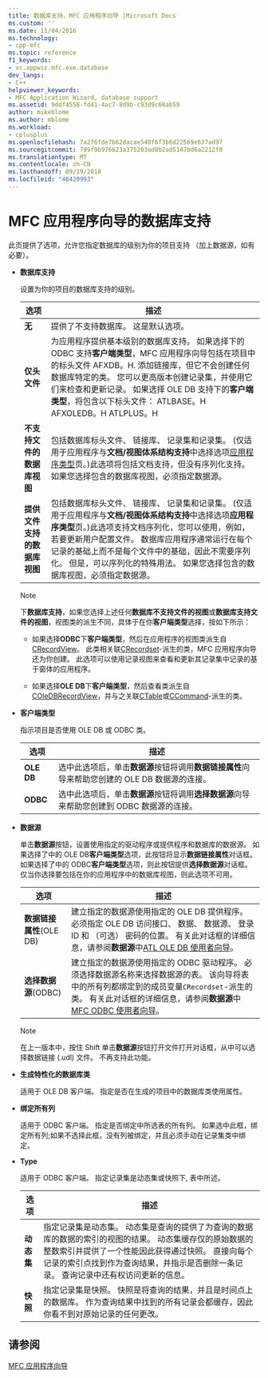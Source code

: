 ```yaml
---
title: 数据库支持，MFC 应用程序向导 |Microsoft Docs
ms.custom: ''
ms.date: 11/04/2016
ms.technology:
- cpp-mfc
ms.topic: reference
f1_keywords:
- vc.appwiz.mfc.exe.database
dev_langs:
- C++
helpviewer_keywords:
- MFC Application Wizard, database support
ms.assetid: 9ddf4558-fd41-4ac7-8d9b-c93d9c68ab59
author: mikeblome
ms.author: mblome
ms.workload:
- cplusplus
ms.openlocfilehash: 7a2f6fde7b62dacae540f6f3b6d22569e637ad97
ms.sourcegitcommit: 799f9b976623a375203ad8b2ad5147bd6a2212f0
ms.translationtype: MT
ms.contentlocale: zh-CN
ms.lasthandoff: 09/19/2018
ms.locfileid: "46420993"
---
```

# <a name="database-support-mfc-application-wizard"></a>MFC 应用程序向导的数据库支持

此页提供了选项，允许您指定数据库的级别为你的项目支持 （加上数据源，如有必要）。

- **数据库支持**

   设置为你的项目的数据库支持的级别。

   |选项|描述|
   |------------|-----------------|
   |**无**|提供了不支持数据库。 这是默认选项。|
   |**仅头文件**|为应用程序提供基本级别的数据库支持。 如果选择下的 ODBC 支持**客户端类型**，MFC 应用程序向导包括在项目中的标头文件 AFXDB。H. 添加链接库，但它不会创建任何数据库特定的类。 您可以更高版本创建记录集，并使用它们来检查和更新记录。 如果选择 OLE DB 支持下的**客户端类型**，将包含以下标头文件： ATLBASE。H AFXOLEDB。H ATLPLUS。H|
   |**不支持文件的数据库视图**|包括数据库标头文件、 链接库、 记录集和记录集。 (仅适用于应用程序与**文档/视图体系结构支持**中选择选项[应用程序类型](../../mfc/reference/application-type-mfc-application-wizard.md)页。)此选项将包括文档支持，但没有序列化支持。 如果您选择包含的数据库视图，必须指定数据源。|
   |**提供文件支持的数据库视图**|包括数据库标头文件、 链接库、 记录集和记录集。 (仅适用于应用程序与**文档/视图体系结构支持**中选择选项**应用程序类型**页。)此选项支持文档序列化，您可以使用，例如，若要更新用户配置文件。 数据库应用程序通常运行在每个记录的基础上而不是每个文件中的基础，因此不需要序列化。 但是，可以序列化的特殊用法。 如果您选择包含的数据库视图，必须指定数据源。|

   > [!NOTE]
   > 下**数据库支持**，如果您选择上述任何**数据库不支持文件的视图**或**数据库支持文件的视图**，视图类的派生不同，具体于在你**客户端类型**选择，按如下所示：

   - 如果选择**ODBC**下**客户端类型**，然后在应用程序的视图类派生自[CRecordView](../../mfc/reference/crecordview-class.md)。 此类相关联[CRecordset](../../mfc/reference/crecordset-class.md)-派生的类，MFC 应用程序向导还为你创建。 此选项可以使用记录视图来查看和更新其记录集中记录的基于窗体的应用程序。

   - 如果选择**OLE DB**下**客户端类型**，然后查看类派生自[COleDBRecordView](../../mfc/reference/coledbrecordview-class.md)，并与之关联[CTable](../../data/oledb/ctable-class.md)或[CCommand](../../data/oledb/ccommand-class.md)-派生的类。

- **客户端类型**

   指示项目是否使用 OLE DB 或 ODBC 类。

   |选项|描述|
   |------------|-----------------|
   |**OLE DB**|选中此选项后，单击**数据源**按钮将调用**数据链接属性**向导来帮助您创建的 OLE DB 数据源的连接。|
   |**ODBC**|选中此选项后，单击**数据源**按钮将调用**选择数据源**向导来帮助您创建到 ODBC 数据源的连接。|

- **数据源**

   单击**数据源**按钮，设置使用指定的驱动程序或提供程序和数据库的数据源。 如果选择了中的 OLE DB**客户端类型**选项，此按钮将显示**数据链接属性**对话框。 如果选择了中的 ODBC**客户端类型**选项，则此按钮提供**选择数据源**对话框。 仅当你选择要包括在你的应用程序中的数据库视图，则此选项不可用。

   |选项|描述|
   |------------|-----------------|
   |**数据链接属性**(OLE DB)|建立指定的数据源使用指定的 OLE DB 提供程序。 必须指定 OLE DB 访问接口、 数据、 数据源、 登录 ID 和 （可选） 密码的位置。 有关此对话框的详细信息，请参阅**数据源**中[ATL OLE DB 使用者向导](../../atl/reference/atl-ole-db-consumer-wizard.md)。|
   |**选择数据源**(ODBC)|建立指定的数据源使用指定的 ODBC 驱动程序。 必须选择数据源名称来选择数据源的表。 该向导将表中的所有列都绑定到的成员变量`CRecordset`-派生的类。 有关此对话框的详细信息，请参阅**数据源**中[MFC ODBC 使用者向导](../../mfc/reference/mfc-odbc-consumer-wizard.md)。|

   > [!NOTE]
   > 在上一版本中，按住 Shift 单击**数据源**按钮打开文件打开对话框，从中可以选择数据链接 (.udl) 文件。 不再支持此功能。

- **生成特性化的数据库类**

   适用于 OLE DB 客户端。 指定是否在生成的项目中的数据库类使用属性。

- **绑定所有列**

   适用于 ODBC 客户端。 指定是否绑定中所选表的所有列。 如果选中此框，绑定所有列;如果不选择此框，没有列被绑定，并且必须手动在记录集类中绑定。

- **Type**

   适用于 ODBC 客户端。 指定记录集是动态集或快照下, 表中所述。

   |选项|描述|
   |------------|-----------------|
   |**动态集**|指定记录集是动态集。 动态集是查询的提供了为查询的数据库的数据的索引的视图的结果。 动态集缓存仅的原始数据的整数索引并提供了一个性能因此获得通过快照。 直接向每个记录的索引点找到作为查询结果，并指示是否删除一条记录。 查询记录中还有权访问更新的信息。|
   |**快照**|指定记录集是快照。 快照是将查询的结果，并且是时间点上的数据库。 作为查询结果中找到的所有记录会都缓存，因此你看不到对原始记录的任何更改。|

## <a name="see-also"></a>请参阅

[MFC 应用程序向导](../../mfc/reference/mfc-application-wizard.md)

